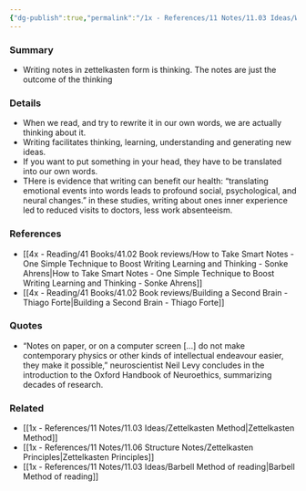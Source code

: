 ```yaml
---
{"dg-publish":true,"permalink":"/1x - References/11 Notes/11.03 Ideas/Writing is thinking/","title":"Writing is thinking","created":"2023-07-08T16:37:50.000+03:00","updated":"2024-02-14T20:18:19.972+03:00"}
---
```



### Summary
- Writing notes in zettelkasten form is thinking. The notes are just the outcome of the thinking

### Details
- When we read, and try to rewrite it in our own words, we are actually thinking about it.
- Writing facilitates thinking, learning, understanding and generating new ideas.
- If you want to put something in your head, they have to be translated into our own words.
- THere is evidence that writing can benefit our health: “translating emotional events into words leads to profound social, psychological, and neural changes.” in these studies, writing about ones inner experience led to reduced visits to doctors, less work absenteeism.
### References
- [[4x - Reading/41 Books/41.02 Book reviews/How to Take Smart Notes - One Simple Technique to Boost Writing Learning and Thinking - Sonke Ahrens\|How to Take Smart Notes - One Simple Technique to Boost Writing Learning and Thinking - Sonke Ahrens]]
- [[4x - Reading/41 Books/41.02 Book reviews/Building a Second Brain - Thiago Forte\|Building a Second Brain - Thiago Forte]]

### Quotes
- “Notes on paper, or on a computer screen [...] do not make contemporary physics or other kinds of intellectual endeavour easier, they make it possible,” neuroscientist Neil Levy concludes in the introduction to the Oxford Handbook of Neuroethics, summarizing decades of research.

### Related
- [[1x - References/11 Notes/11.03 Ideas/Zettelkasten Method\|Zettelkasten Method]]
- [[1x - References/11 Notes/11.06 Structure Notes/Zettelkasten Principles\|Zettelkasten Principles]]
- [[1x - References/11 Notes/11.03 Ideas/Barbell Method of reading\|Barbell Method of reading]]
